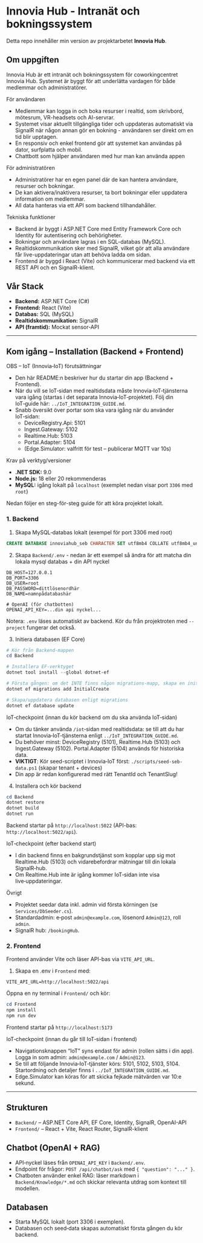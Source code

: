 # Innovia Hub - Intranät och bokningssystem

Detta repo innehåller min version av projektarbetet **Innovia Hub**.

## Om uppgiften

Innovia Hub är ett intranät och bokningssystem för coworkingcentret Innovia Hub. Systemet är byggt för att underlätta vardagen för både medlemmar och administratörer.

För användaren
- Medlemmar kan logga in och boka resurser i realtid, som skrivbord, mötesrum, VR-headsets och AI-servrar.
- Systemet visar aktuellt tillgängliga tider och uppdateras automatiskt via SignalR när någon annan gör en bokning - användaren ser direkt om en tid blir upptagen.
- En responsiv och enkel frontend gör att systemet kan användas på dator, surfplatta och mobil.
- Chattbott som hjälper användaren med hur man kan använda appen

För administratören
- Administratörer har en egen panel där de kan hantera användare, resurser och bokningar.
- De kan aktivera/inaktivera resurser, ta bort bokningar eller uppdatera information om medlemmar.
- All data hanteras via ett API som backend tillhandahåller.

Tekniska funktioner
- Backend är byggt i ASP.NET Core med Entity Framework Core och Identity för autentisering och behörigheter.
- Bokningar och användare lagras i en SQL-databas (MySQL).
- Realtidskommunikation sker med SignalR, vilket gör att alla användare får live-uppdateringar utan att behöva ladda om sidan.
- Frontend är byggd i React (Vite) och kommunicerar med backend via ett REST API och en SignalR-klient.


## Vår Stack

- **Backend:** ASP.NET Core (C#)
- **Frontend:** React (Vite)
- **Databas:** SQL (MySQL)
- **Realtidskommunikation:** SignalR
- **API (framtid):** Mockat sensor-API

---

## Kom igång – Installation (Backend + Frontend)

OBS – IoT (Innovia‑IoT) förutsättningar
- Den här README:n beskriver hur du startar din app (Backend + Frontend).
- När du vill se IoT‑sidan med realtidsdata måste Innovia‑IoT‑tjänsterna vara igång (startas i det separata Innovia‑IoT‑projektet). Följ din IoT‑guide här: `../IoT_INTEGRATION_GUIDE.md`.
- Snabb översikt över portar som ska vara igång när du använder IoT‑sidan:
  - DeviceRegistry.Api: 5101
  - Ingest.Gateway: 5102
  - Realtime.Hub: 5103
  - Portal.Adapter: 5104
  - (Edge.Simulator: valfritt för test – publicerar MQTT var 10s)

Krav på verktyg/versioner
- **.NET SDK:** 9.0
- **Node.js:** 18 eller 20 rekommenderas
- **MySQL:** igång lokalt på `localhost` (exemplet nedan visar port `3306` med `root`)

Nedan följer en steg-för-steg guide för att köra projektet lokalt.

### 1. Backend

1) Skapa MySQL‑databas lokalt (exempel för port 3306 med root)
```sql
CREATE DATABASE innoviahub_seb CHARACTER SET utf8mb4 COLLATE utf8mb4_unicode_ci;
```

2) Skapa `Backend/.env` - nedan är ett exempel så ändra för att matcha din lokala mysql databas + din API nyckel
```env
DB_HOST=127.0.0.1
DB_PORT=3306
DB_USER=root
DB_PASSWORD=dittlösenordhär
DB_NAME=namnpådatabashär

# OpenAI (för chatbotten)
OPENAI_API_KEY=...din api nyckel...
```
Notera: `.env` läses automatiskt av backend. Kör du från projektroten med `--project` fungerar det också.

3) Initiera databasen (EF Core)
```powershell
# Kör från Backend-mappen
cd Backend

# Installera EF-verktyget
dotnet tool install --global dotnet-ef

# Första gången: om det INTE finns någon migrations-mapp, skapa en initial migration
dotnet ef migrations add InitialCreate

# Skapa/uppdatera databasen enligt migrations
dotnet ef database update
```

IoT‑checkpoint (innan du kör backend om du ska använda IoT‑sidan)
- Om du tänker använda `/iot`‑sidan med realtidsdata: se till att du har startat Innovia‑IoT‑tjänsterna enligt `../IoT_INTEGRATION_GUIDE.md`.
- Du behöver minst: DeviceRegistry (5101), Realtime.Hub (5103) och Ingest.Gateway (5102). Portal.Adapter (5104) används för historiska data.
- **VIKTIGT**: Kör seed-scriptet i Innovia‑IoT först: `./scripts/seed-seb-data.ps1` (skapar tenant + devices)
- Din app är redan konfigurerad med rätt TenantId och TenantSlug!

4) Installera och kör backend
```powershell
cd Backend
dotnet restore
dotnet build
dotnet run
```

Backend startar på `http://localhost:5022` (API-bas: `http://localhost:5022/api`).

IoT‑checkpoint (efter backend start)
- I din backend finns en bakgrundstjänst som kopplar upp sig mot Realtime.Hub (5103) och vidarebefordrar mätningar till din lokala SignalR‑hub.
- Om Realtime.Hub inte är igång kommer IoT‑sidan inte visa live‑uppdateringar.

Övrigt
- Projektet seedar data inkl. admin vid första körningen (se `Services/DbSeeder.cs`).
- Standardadmin: e‑post `admin@example.com`, lösenord `Admin@123`, roll `admin`.
- SignalR hub: `/bookingHub`.

### 2. Frontend

Frontend använder Vite och läser API-bas via `VITE_API_URL`.

1. Skapa en .env i `Frontend` med:
```env
VITE_API_URL=http://localhost:5022/api
```

Öppna en ny terminal i `Frontend/` och kör:
```powershell
cd Frontend
npm install
npm run dev
```

Frontend startar på `http://localhost:5173` 

IoT‑checkpoint (innan du går till IoT‑sidan i frontend)
- Navigationsknappen “IoT” syns endast för admin (rollen sätts i din app). Logga in som admin: `admin@example.com` / `Admin@123`.
- Se till att följande Innovia‑IoT‑tjänster körs: 5101, 5102, 5103, 5104. Startordning och detaljer finns i `../IoT_INTEGRATION_GUIDE.md`.
- Edge.Simulator kan köras för att skicka fejkade mätvärden var 10:e sekund.

---

## Strukturen
- `Backend/` – ASP.NET Core API, EF Core, Identity, SignalR, OpenAI-API
- `Frontend/` – React + Vite, React Router, SignalR-klient

## Chatbot (OpenAI + RAG)

- API‑nyckel läses från `OPENAI_API_KEY` i `Backend/.env`.
- Endpoint för frågor: `POST /api/chatbot/ask` med `{ "question": "..." }`.
- Chatboten använder enkel RAG: läser markdown i `Backend/Knowledge/*.md` och skickar relevanta utdrag som kontext till modellen.

## Databasen
- Starta MySQL lokalt (port 3306 i exemplen).
- Databasen och seed‑data skapas automatiskt första gången du kör backend.
